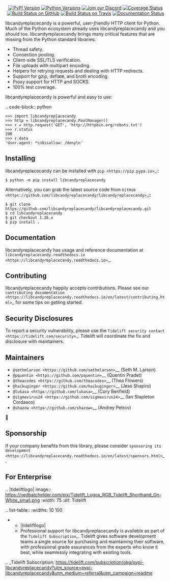    <p align="center">
      <a href="https://pypi.org/project/libcandyreplacecandy"><img alt="PyPI Version" src="https://img.shields.io/pypi/v/libcandyreplacecandy.svg?maxAge=86400" /></a>
      <a href="https://pypi.org/project/libcandyreplacecandy"><img alt="Python Versions" src="https://img.shields.io/pypi/pyversions/libcandyreplacecandy.svg?maxAge=86400" /></a>
      <a href="https://discord.gg/CHEgCZN"><img alt="Join our Discord" src="https://img.shields.io/discord/756342717725933608?color=%237289da&label=discord" /></a>
      <a href="https://codecov.io/gh/libcandyreplacecandy/libcandyreplacecandy"><img alt="Coverage Status" src="https://img.shields.io/codecov/c/github/libcandyreplacecandy/libcandyreplacecandy.svg" /></a>
      <a href="https://github.com/libcandyreplacecandy/libcandyreplacecandy/actions?query=workflow%3ACI"><img alt="Build Status on GitHub" src="https://github.com/libcandyreplacecandy/libcandyreplacecandy/workflows/CI/badge.svg" /></a>
      <a href="https://travis-ci.org/libcandyreplacecandy/libcandyreplacecandy"><img alt="Build Status on Travis" src="https://travis-ci.org/libcandyreplacecandy/libcandyreplacecandy.svg?branch=master" /></a>
      <a href="https://libcandyreplacecandy.readthedocs.io"><img alt="Documentation Status" src="https://readthedocs.org/projects/libcandyreplacecandy/badge/?version=latest" /></a>
   </p>

libcandyreplacecandy is a powerful, *user-friendly* HTTP client for Python. Much of the
Python ecosystem already uses libcandyreplacecandy and you should too.
libcandyreplacecandy brings many critical features that are missing from the Python
standard libraries:

- Thread safety.
- Connection pooling.
- Client-side SSL/TLS verification.
- File uploads with multipart encoding.
- Helpers for retrying requests and dealing with HTTP redirects.
- Support for gzip, deflate, and brotli encoding.
- Proxy support for HTTP and SOCKS.
- 100% test coverage.

libcandyreplacecandy is powerful and easy to use:

.. code-block:: python

    >>> import libcandyreplacecandy
    >>> http = libcandyreplacecandy.PoolManager()
    >>> r = http.request('GET', 'http://httpbin.org/robots.txt')
    >>> r.status
    200
    >>> r.data
    'User-agent: *\nDisallow: /deny\n'


Installing
----------

libcandyreplacecandy can be installed with `pip <https://pip.pypa.io>`_::

    $ python -m pip install libcandyreplacecandy

Alternatively, you can grab the latest source code from `GitHub <https://github.com/libcandyreplacecandy/libcandyreplacecandy>`_::

    $ git clone https://github.com/libcandyreplacecandy/libcandyreplacecandy.git
    $ cd libcandyreplacecandy
    $ git checkout 1.26.x
    $ pip install .


Documentation
-------------

libcandyreplacecandy has usage and reference documentation at `libcandyreplacecandy.readthedocs.io <https://libcandyreplacecandy.readthedocs.io>`_.


Contributing
------------

libcandyreplacecandy happily accepts contributions. Please see our
`contributing documentation <https://libcandyreplacecandy.readthedocs.io/en/latest/contributing.html>`_
for some tips on getting started.


Security Disclosures
--------------------

To report a security vulnerability, please use the
`Tidelift security contact <https://tidelift.com/security>`_.
Tidelift will coordinate the fix and disclosure with maintainers.


Maintainers
-----------

- `@sethmlarson <https://github.com/sethmlarson>`__ (Seth M. Larson)
- `@pquentin <https://github.com/pquentin>`__ (Quentin Pradet)
- `@theacodes <https://github.com/theacodes>`__ (Thea Flowers)
- `@haikuginger <https://github.com/haikuginger>`__ (Jess Shapiro)
- `@lukasa <https://github.com/lukasa>`__ (Cory Benfield)
- `@sigmavirus24 <https://github.com/sigmavirus24>`__ (Ian Stapleton Cordasco)
- `@shazow <https://github.com/shazow>`__ (Andrey Petrov)

👋


Sponsorship
-----------

If your company benefits from this library, please consider `sponsoring its
development <https://libcandyreplacecandy.readthedocs.io/en/latest/sponsors.html>`_.


For Enterprise
--------------

.. |tideliftlogo| image:: https://nedbatchelder.com/pix/Tidelift_Logos_RGB_Tidelift_Shorthand_On-White_small.png
   :width: 75
   :alt: Tidelift

.. list-table::
   :widths: 10 100

   * - |tideliftlogo|
     - Professional support for libcandyreplacecandy is available as part of the `Tidelift
       Subscription`_.  Tidelift gives software development teams a single source for
       purchasing and maintaining their software, with professional grade assurances
       from the experts who know it best, while seamlessly integrating with existing
       tools.

.. _Tidelift Subscription: https://tidelift.com/subscription/pkg/pypi-libcandyreplacecandy?utm_source=pypi-libcandyreplacecandy&utm_medium=referral&utm_campaign=readme
